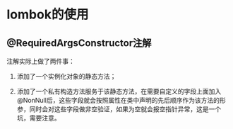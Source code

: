 # lombok的使用

## @RequiredArgsConstructor注解

注解实际上做了两件事：

1. 添加了一个实例化对象的静态方法；
    
2. 添加了一个私有构造方法服务于该静态方法，在需要自定义的字段上面加入@NonNull后，这些字段就会按照属性在类中声明的先后顺序作为该方法的形参，同时会对这些字段做非空验证，如果为空就会报空指针异常，这是一个坑，需要注意。
